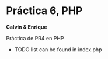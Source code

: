 Práctica 6, PHP
======

**Calvin & Enrique**

Práctica de PR4 en PHP

- TODO list can be found in index.php
